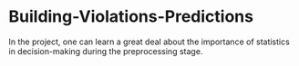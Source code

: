 # Building-Violations-Predictions
In the project, one can learn a great deal about the importance of statistics in decision-making during the preprocessing stage.
